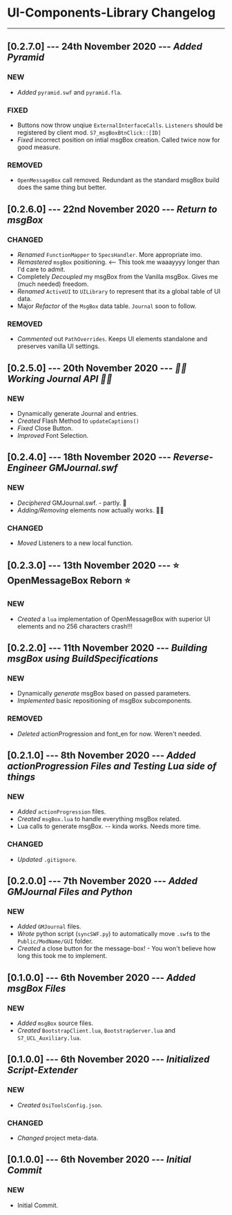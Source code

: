 # UI-Components-Library Changelog

----------

## [0.2.7.0] --- 24th November 2020 --- **_Added Pyramid_**

### NEW

* _Added_ `pyramid.swf` and `pyramid.fla`.

### FIXED

* Buttons now throw unqiue `ExternalInterfaceCalls`. `Listeners` should be registered by client mod. `S7_msgBoxBtnClick::[ID]`
* _Fixed_ incorrect position on intial msgBox creation. Called twice now for good measure.

### REMOVED

* `OpenMessageBox` call removed. Redundant as the standard msgBox build does the same thing but better.

## [0.2.6.0] --- 22nd November 2020 --- **_Return to msgBox_**

### CHANGED

* _Renamed_ `FunctionMapper` to `SpecsHandler`. More appropriate imo.
* _Remastered_ `msgBox` positioning. <-- This took me waaayyyy longer than I'd care to admit.
* Completely _Decoupled_ my msgBox from the Vanilla msgBox. Gives me (much needed) freedom.
* _Renamed_ `ActiveUI` to `UILibrary` to represent that its a global table of UI data.
* Major _Refactor_ of the `MsgBox` data table. `Journal` soon to follow.

### REMOVED

* _Commented_ out `PathOverrides`. Keeps UI elements standalone and preserves vanilla UI settings.

## [0.2.5.0] --- 20th November 2020 --- **_🎉🎉 Working Journal API 🎉🎉_**

### NEW

* Dynamically generate Journal and entries.
* _Created_ Flash Method to `updateCaptions()`
* _Fixed_ Close Button.
* _Improved_ Font Selection.

## [0.2.4.0] --- 18th November 2020 --- **_Reverse-Engineer GMJournal.swf_**

### NEW

* _Deciphered_ GMJournal.swf. - partly. 🤯
* _Adding/Removing_ elements now actually works. 🎉🎉

### CHANGED

* _Moved_ Listeners to a new local function.

## [0.2.3.0] --- 13th November 2020 --- **⭐ OpenMessageBox Reborn ⭐**

### NEW

* _Created_ a `lua` implementation of OpenMessageBox with superior UI elements and no 256 characters crash!!!

## [0.2.2.0] --- 11th November 2020 --- **_Building msgBox using BuildSpecifications_**
### NEW

* Dynamically _generate_ msgBox based on passed parameters.
* _Implemented_ basic repositioning of msgBox subcomponents.
### REMOVED

* _Deleted_ actionProgression and font_en for now. Weren't needed.

## [0.2.1.0] --- 8th November 2020 --- **_Added actionProgression Files and Testing Lua side of things_**

### NEW

* _Added_ `actionProgression` files.
* _Created_ `msgBox.lua` to handle everything msgBox related.
* Lua calls to generate msgBox. -- kinda works. Needs more time.

### CHANGED

* _Updated_ `.gitignore`.

## [0.2.0.0] --- 7th November 2020 --- **_Added GMJournal Files and Python_**

### NEW

* _Added_ `GMJournal` files.
* _Wrote_ python script (`syncSWF.py`) to automatically move `.swf`s to the `Public/ModName/GUI` folder.
* _Created_ a close button for the message-box! - You won't believe how long this took me to implement.

## [0.1.0.0] --- 6th November 2020 --- **_Added msgBox Files_**

### NEW

* _Added_ `msgBox` source files.
* _Created_ `BootstrapClient.lua`, `BootstrapServer.lua` and `S7_UCL_Auxiliary.lua`.

## [0.1.0.0] --- 6th November 2020 --- **_Initialized Script-Extender_**

### NEW

* _Created_ `OsiToolsConfig.json`.

### CHANGED

* _Changed_ project meta-data.

## [0.1.0.0] --- 6th November 2020 --- **_Initial Commit_**

### NEW

* Initial Commit.

